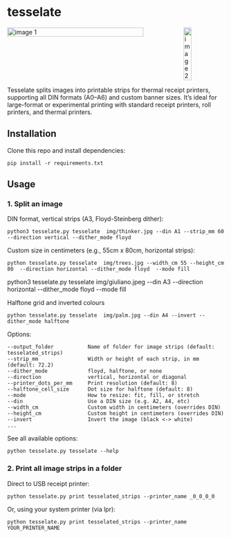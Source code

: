 tesselate
=========

<div style="display: flex; gap: 2%; align-items: flex-start;">
  <img src="https://github.com/user-attachments/assets/db5c71a0-af54-490b-9a03-dd2f9d34edd8" alt="image 1" style="width: 79%; height: 100%; object-fit: cover;" />
  <img src="https://github.com/user-attachments/assets/02e3448a-4454-42b8-b2ad-ff861d2e50a2" alt="image 2" style="width: 19%; height: 100%; object-fit: cover;" />
</div>


Tesselate splits images into printable strips for thermal receipt printers, supporting all DIN formats (A0–A6) and custom banner sizes.
It’s ideal for large-format or experimental printing with standard receipt printers, roll printers, and thermal printers.



Installation
------------

Clone this repo and install dependencies:

 ```code
pip install -r requirements.txt
```

Usage
-----

### 1. Split an image

DIN format, vertical strips (A3, Floyd-Steinberg dither):

```code
python3 tesselate.py tesselate  img/thinker.jpg --din A1 --strip_mm 60 --direction vertical --dither_mode floyd
```

Custom size in centimeters (e.g., 55cm x 80cm, horizontal strips):

```code
python tesselate.py tesselate  img/trees.jpg --width_cm 55 --height_cm 80  --direction horizontal --dither_mode floyd  --mode fill
```



python3 tesselate.py tesselate  img/giuliano.jpeg --din A3   --direction horizontal --dither_mode floyd  --mode fill


Halftone grid and inverted colours

```code
python tesselate.py tesselate  img/palm.jpg --din A4 --invert --dither_mode halftone
```

Options:

    --output_folder           Name of folder for image strips (default: tesselated_strips)
    --strip_mm                Width or height of each strip, in mm (default: 72.2)
    --dither_mode             floyd, halftone, or none
    --direction               vertical, horizontal or diagonal
    --printer_dots_per_mm     Print resolution (default: 8)
    --halftone_cell_size      Dot size for halftone (default: 8)
    --mode                    How to resize: fit, fill, or stretch
    --din                     Use a DIN size (e.g. A2, A4, etc)
    --width_cm                Custom width in centimeters (overrides DIN)
    --height_cm               Custom height in centimeters (overrides DIN)
    --invert                  Invert the image (black <-> white)
    ...

See all available options:

```code
python tesselate.py tesselate --help
```

### 2. Print all image strips in a folder

Direct to USB receipt printer:

```code
python tesselate.py print tesselated_strips --printer_name _0_0_0_0
```

Or, using your system printer (via lpr):

```code
python tesselate.py print tesselated_strips --printer_name YOUR_PRINTER_NAME
```
